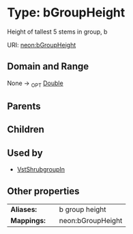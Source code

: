 
# Type: bGroupHeight


Height of tallest 5 stems in group, b

URI: [neon:bGroupHeight](https://data.neonscience.org/bGroupHeight)


## Domain and Range

None ->  <sub>OPT</sub> [Double](types/Double.md)

## Parents


## Children


## Used by

 * [VstShrubgroupIn](VstShrubgroupIn.md)

## Other properties

|  |  |  |
| --- | --- | --- |
| **Aliases:** | | b group height |
| **Mappings:** | | neon:bGroupHeight |


